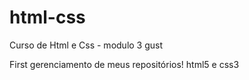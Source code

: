 # html-css
 Curso de Html e Css - modulo 3 gust

First gerenciamento de meus repositórios! html5 e css3